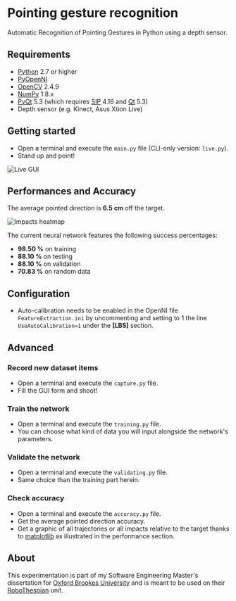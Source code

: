 # Pointing gesture recognition #

Automatic Recognition of Pointing Gestures in Python using a depth sensor.

## Requirements ##
- [Python](https://www.python.org) 2.7 or higher
- [PyOpenNI](https://github.com/jmendeth/PyOpenNI)
- [OpenCV](http://opencv.org) 2.4.9
- [NumPy](http://www.numpy.org) 1.8.x
- [PyQt](http://www.riverbankcomputing.co.uk/software/pyqt/download5) 5.3 (which requires [SIP](http://www.riverbankcomputing.co.uk/software/sip/download) 4.16 and [Qt](http://qt-project.org/downloads) 5.3)
- Depth sensor (e.g. Kinect, Asus Xtion Live)

## Getting started ##
- Open a terminal and execute the `main.py` file (CLI-only version: `live.py`).
- Stand up and point!

![Live GUI](http://joeyclouvel.com/brookes/live-gui.png)

## Performances and Accuracy ##
The average pointed direction is **6.5 cm** off the target.

![Impacts heatmap](http://joeyclouvel.com/brookes/impacts-heatmap.png)

The current neural network features the following success percentages:
- **98.50 %** on training
- **88.10 %** on testing
- **88.10 %** on validation
- **70.83 %** on random data

## Configuration ##
- Auto-calibration needs to be enabled in the OpenNI file `FeatureExtraction.ini` by uncommenting and setting to 1 the line `UseAutoCalibration=1` under the **[LBS]** section.

## Advanced ##

### Record new dataset items ###
- Open a terminal and execute the `capture.py` file.
- Fill the GUI form and shoot!

### Train the network ###
- Open a terminal and execute the `training.py` file.
- You can choose what kind of data you will input alongside the network's parameters.

### Validate the network ###
- Open a terminal and execute the `validating.py` file.
- Same choice than the training part herein.

### Check accuracy ###
- Open a terminal and execute the `accuracy.py` file.
- Get the average pointed direction accuracy.
- Get a graphic of all trajectories or all impacts relative to the target thanks to [matplotlib](http://matplotlib.org) as illustrated in the performance section.

## About ##
This experimentation is part of my Software Engineering Master's dissertation for [Oxford Brookes University](http://brookes.ac.uk) and is meant to be used on their [RoboThespian](https://www.engineeredarts.co.uk) unit.